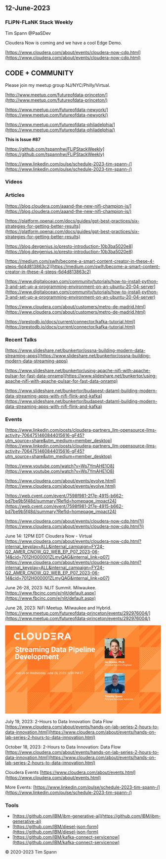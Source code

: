 
## 12-June-2023

### FLiPN-FLaNK Stack Weekly

Tim Spann @PaaSDev

Cloudera Now is coming and we have a cool Edge Demo.

[https://www.cloudera.com/about/events/cloudera-now-cdp.html](https://www.cloudera.com/about/events/cloudera-now-cdp.html)

## CODE + COMMUNITY


Please join my meetup group NJ/NYC/Philly/Virtual. 

[http://www.meetup.com/futureofdata-princeton/](http://www.meetup.com/futureofdata-princeton/)

[https://www.meetup.com/futureofdata-newyork/](https://www.meetup.com/futureofdata-newyork/)

[https://www.meetup.com/futureofdata-philadelphia/](https://www.meetup.com/futureofdata-philadelphia/)


**This is Issue #87**


[https://github.com/tspannhw/FLiPStackWeekly](https://github.com/tspannhw/FLiPStackWeekly)

[https://www.linkedin.com/pulse/schedule-2023-tim-spann-/](https://www.linkedin.com/pulse/schedule-2023-tim-spann-/)



### Videos


### Articles

[https://blog.cloudera.com/aaand-the-new-nifi-champion-is/](https://blog.cloudera.com/aaand-the-new-nifi-champion-is/)

[https://platform.openai.com/docs/guides/gpt-best-practices/six-strategies-for-getting-better-results](https://platform.openai.com/docs/guides/gpt-best-practices/six-strategies-for-getting-better-results)

[https://blog.devgenius.io/presto-introduction-10b3ba5020e8](https://blog.devgenius.io/presto-introduction-10b3ba5020e8)

[https://medium.com/swlh/become-a-smart-content-creator-in-these-4-steps-6d4d813863c2](https://medium.com/swlh/become-a-smart-content-creator-in-these-4-steps-6d4d813863c2)

[https://www.digitalocean.com/community/tutorials/how-to-install-python-3-and-set-up-a-programming-environment-on-an-ubuntu-20-04-server](https://www.digitalocean.com/community/tutorials/how-to-install-python-3-and-set-up-a-programming-environment-on-an-ubuntu-20-04-server)

[https://www.cloudera.com/about/customers/metro-de-madrid.html](https://www.cloudera.com/about/customers/metro-de-madrid.html)

[https://prestodb.io/docs/current/connector/kafka-tutorial.html](https://prestodb.io/docs/current/connector/kafka-tutorial.html)

### Recent Talks

[https://www.slideshare.net/bunkertor/ossna-building-modern-data-streaming-apps](https://www.slideshare.net/bunkertor/ossna-building-modern-data-streaming-apps)

[https://www.slideshare.net/bunkertor/using-apache-nifi-with-apache-pulsar-for-fast-data-onramp](https://www.slideshare.net/bunkertor/using-apache-nifi-with-apache-pulsar-for-fast-data-onramp)

[https://www.slideshare.net/bunkertor/budapest-dataml-building-modern-data-streaming-apps-with-nifi-flink-and-kafka](https://www.slideshare.net/bunkertor/budapest-dataml-building-modern-data-streaming-apps-with-nifi-flink-and-kafka)


### Events

[https://www.linkedin.com/posts/cloudera-partners_llm-opensource-llms-activity-7064751460844015616-gF45?utm_source=share&utm_medium=member_desktop](https://www.linkedin.com/posts/cloudera-partners_llm-opensource-llms-activity-7064751460844015616-gF45?utm_source=share&utm_medium=member_desktop)

[https://www.youtube.com/watch?v=Ws7YmAHE1O8](https://www.youtube.com/watch?v=Ws7YmAHE1O8)

[https://www.cloudera.com/about/events/evolve.html](https://www.cloudera.com/about/events/evolve.html)

[https://web.cvent.com/event/7598f981-2f7e-4915-b662-bd7be9b5f48d/summary?RefId=homepage_impact24](https://web.cvent.com/event/7598f981-2f7e-4915-b662-bd7be9b5f48d/summary?RefId=homepage_impact24)

[https://www.cloudera.com/about/events/cloudera-now-cdp.html?i](https://www.cloudera.com/about/events/cloudera-now-cdp.html?i)


June 14:  12PM EDT
Cloudera Now - Virtual
[https://www.cloudera.com/about/events/cloudera-now-cdp.html?internal_keyplay=ALL&internal_campaign=FY24-Q2_AMER_CNOW_Q2_WEB_EP_P07_2023-06-14&cid=7012H000001ZLmyQAG&internal_link=p07](https://www.cloudera.com/about/events/cloudera-now-cdp.html?internal_keyplay=ALL&internal_campaign=FY24-Q2_AMER_CNOW_Q2_WEB_EP_P07_2023-06-14&cid=7012H000001ZLmyQAG&internal_link=p07)

June 26-28, 2023:  NLIT Summit.  Milwaukee.  
[https://www.fbcinc.com/e/nlit/default.aspx](https://www.fbcinc.com/e/nlit/default.aspx)

June 28, 2023:  NiFi Meetup.   Milwaukee and Hybrid.
[https://www.meetup.com/futureofdata-princeton/events/292976004/](https://www.meetup.com/futureofdata-princeton/events/292976004/)

![meetup](https://raw.githubusercontent.com/tspannhw/FLiPStackWeekly/main/images/junemeetup.jpg)

July 19, 2023:   2-Hours to Data Innovation:   Data Flow
[https://www.cloudera.com/about/events/hands-on-lab-series-2-hours-to-data-innovation.html](https://www.cloudera.com/about/events/hands-on-lab-series-2-hours-to-data-innovation.html)

October 18, 2023:  2-Hours to Data Innovation:   Data Flow
[https://www.cloudera.com/about/events/hands-on-lab-series-2-hours-to-data-innovation.html](https://www.cloudera.com/about/events/hands-on-lab-series-2-hours-to-data-innovation.html)

Cloudera Events
[https://www.cloudera.com/about/events.html](https://www.cloudera.com/about/events.html)

More Events:
[https://www.linkedin.com/pulse/schedule-2023-tim-spann-/](https://www.linkedin.com/pulse/schedule-2023-tim-spann-/)



### Tools

* [https://github.com/IBM/ibm-generative-ai](https://github.com/IBM/ibm-generative-ai)
* [https://github.com/IBM/diesel-json-form](https://github.com/IBM/diesel-json-form)
* [https://github.com/IBM/kafka-connect-servicenow](https://github.com/IBM/kafka-connect-servicenow)



&copy; 2020-2023 Tim Spann
